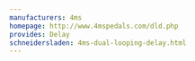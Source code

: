 ```yaml
---
manufacturers: 4ms
homepage: http://www.4mspedals.com/dld.php
provides: Delay
schneidersladen: 4ms-dual-looping-delay.html
---
```


